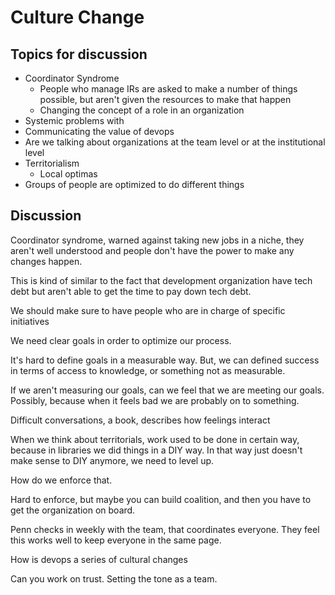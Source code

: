 # Culture Change

## Topics for discussion

- Coordinator Syndrome
  - People who manage IRs are asked to make a number of things possible, but aren't given the resources to make that happen
  - Changing the concept of a role in an organization
- Systemic problems with
- Communicating the value of devops
- Are we talking about organizations at the team level or at the institutional level
- Territorialism
  - Local optimas
- Groups of people are optimized to do different things

## Discussion

Coordinator syndrome, warned against taking new jobs in a niche, they aren't well understood and people don't have the power to make any changes happen.

This is kind of similar to the fact that development organization have tech debt but aren't able to get the time to pay down tech debt.

We should make sure to have people who are in charge of specific initiatives

We need clear goals in order to optimize our process.

It's hard to define goals in a measurable way. But, we can defined success in terms of access to knowledge, or something not as measurable.

If we aren't measuring our goals, can we feel that we are meeting our goals. Possibly, because when it feels bad we are probably on to something.

Difficult conversations, a book, describes how feelings interact

When we think about territorials, work used to be done in certain way, because in libraries we did things in a DIY way. In that way just doesn't make sense to DIY anymore, we need to level up.

How do we enforce that.

Hard to enforce, but maybe you can build coalition, and then you have to get the organization on board.

Penn checks in weekly with the team, that coordinates everyone. They feel this works well to keep everyone in the same page.

How is devops a series of cultural changes

Can you work on trust. Setting the tone as a team.
